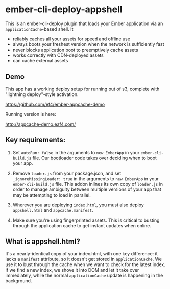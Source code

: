# ember-cli-deploy-appshell

This is an ember-cli-deploy plugin that loads your Ember application
via an `applicationCache`-based shell. It

 - reliably caches all your assets for speed and offline use
 - always boots your freshest version when the network is sufficiently fast
 - never blocks application boot to preemptively cache assets
 - works correctly with CDN-deployed assets
 - can cache external assets

## Demo

This app has a working deploy setup for running out of s3, complete with "lightning deploy"-style activation.

https://github.com/ef4/ember-appcache-demo

Running version is here:

http://appcache-demo.eaf4.com/

## Key requirements:

 1. Set `autoRun: false` in the arguments to `new EmberApp` in your `ember-cli-build.js` file. Our bootloader code takes over deciding when to boot your app.

 2. Remove `loader.js` from your package.json, and set `_ignoreMissingLoader: true` in the arguments to `new EmberApp` in your `ember-cli-build.js` file. This addon inlines its own copy of `loader.js` in order to manage ambiguity between multiple versions of your app that may be attempting to load in parallel.

 3. Wherever you are deploying `index.html`, you must also deploy `appshell.html` and `appcache.manifest`.

 4. Make sure you're using fingerprinted assets. This is critical to busting through the application cache to get instant updates when online.

## What is appshell.html?

It's a nearly-identical copy of your index.html, with one key difference: it lacks a `manifest` attribute, so it doesn't get stored in `applicationCache`. We use it to bust through the cache when we want to check for the latest index. If we find a new index, we shove it into DOM and let it take over immediately, while the normal `applicationCache` update is happening in the background.



